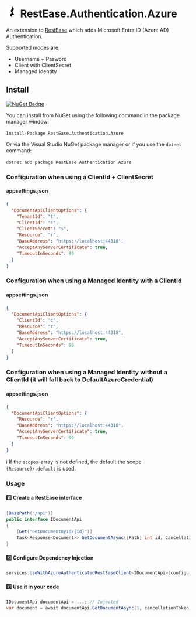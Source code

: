 ![Project Icon](icon.png) RestEase.Authentication.Azure
==================================

An extension to [RestEase](https://github.com/canton7/RestEase) which adds Microsoft Entra ID (Azure AD) Authentication.

Supported modes are:
- Username + Pasword
- Client with ClientSecret
- Managed Identity

## Install
[![NuGet Badge](https://img.shields.io/nuget/v/RestEase.Authentication.Azure)](https://www.nuget.org/packages/RestEase.Authentication.Azure)

You can install from NuGet using the following command in the package manager window:

`Install-Package RestEase.Authentication.Azure`

Or via the Visual Studio NuGet package manager or if you use the `dotnet` command:

`dotnet add package RestEase.Authentication.Azure`

### Configuration when using a ClientId + ClientSecret
#### appsettings.json
``` json
{
  "DocumentApiClientOptions": {
    "TenantId": "t",
    "ClientId": "c",
    "ClientSecret": "s",
    "Resource": "r",
    "BaseAddress": "https://localhost:44318",
    "AcceptAnyServerCertificate": true,
    "TimeoutInSeconds": 99
  }
}
```

### Configuration when using a Managed Identity with a ClientId
#### appsettings.json
``` json
{
  "DocumentApiClientOptions": {
    "ClientId": "c",
    "Resource": "r",
    "BaseAddress": "https://localhost:44318",
    "AcceptAnyServerCertificate": true,
    "TimeoutInSeconds": 99
  }
}
```

### Configuration when using a Managed Identity without a ClientId (it will fall back to DefaultAzureCredential)
#### appsettings.json
``` json
{
  "DocumentApiClientOptions": {
    "Resource": "r",
    "BaseAddress": "https://localhost:44318",
    "AcceptAnyServerCertificate": true,
    "TimeoutInSeconds": 99
  }
}
```

:information_source: If the `scopes`-array is not defined, the default the scope `{Resource}/.default` is used.

### Usage
#### :one: Create a RestEase interface
``` csharp
[BasePath("/api")]
public interface IDocumentApi
{
    [Get("GetDocumentById/{id}")]
    Task<Response<Document>> GetDocumentAsync([Path] int id, CancellationToken cancellationToken = default);
}
```

#### :two: Configure Dependency Injection

``` csharp
services.UseWithAzureAuthenticatedRestEaseClient<IDocumentApi>(configuration.GetSection("DocumentApiClientOptions"));
```

#### :three: Use it in your code
``` csharp
IDocumentApi documentApi = ...; // Injected
var document = await documentApi.GetDocumentAsync(1, cancellationToken);
```
